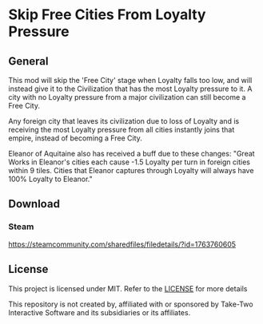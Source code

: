 # Skip Free Cities From Loyalty Pressure
## General
This mod will skip the 'Free City' stage when Loyalty falls too low, and will instead give it to the Civilization that has the most Loyalty pressure to it. A city with no Loyalty pressure from a major civilization can still become a Free City.

Any foreign city that leaves its civilization due to loss of Loyalty and is receiving the most Loyalty pressure from all cities instantly joins that empire, instead of becoming a Free City.

Eleanor of Aquitaine also has received a buff due to these changes:
"Great Works in Eleanor's cities each cause -1.5 Loyalty per turn in foreign cities within 9 tiles. Cities that Eleanor captures through Loyalty will always have 100% Loyalty to Eleanor."

## Download
### Steam
https://steamcommunity.com/sharedfiles/filedetails/?id=1763760605

## License
This project is licensed under MIT. Refer to the [LICENSE](./LICENSE) for more details

This repository is not created by, affiliated with or sponsored by Take-Two Interactive Software and its subsidiaries or its affiliates.